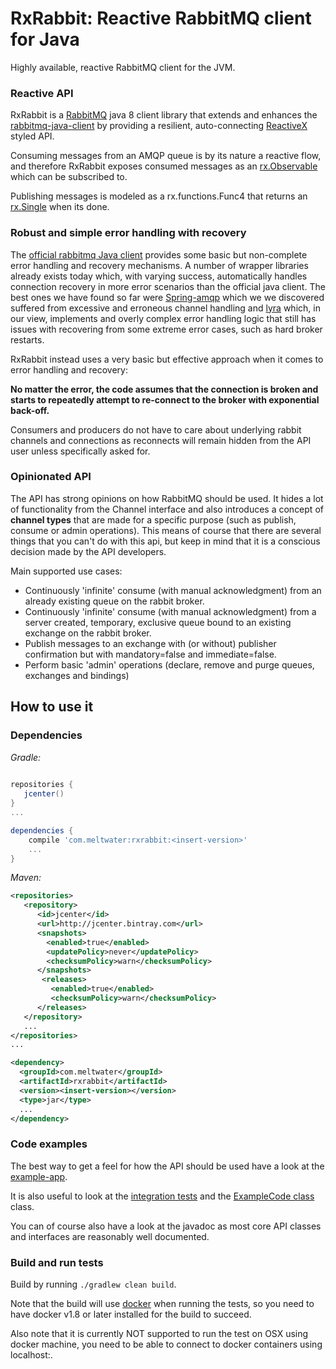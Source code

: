 # RxRabbit: Reactive RabbitMQ client for Java
Highly available, reactive RabbitMQ client for the JVM.

### Reactive API
RxRabbit is a [RabbitMQ](https://www.rabbitmq.com/) java 8 client library that extends and enhances the [rabbitmq-java-client](https://www.rabbitmq.com/java-client.html) by providing a resilient, auto-connecting [ReactiveX](http://reactivex.io/) styled API.

Consuming messages from an AMQP queue is by its nature a reactive flow, and therefore RxRabbit exposes consumed messages as an [rx.Observable](http://reactivex.io/documentation/observable.html) which can be subscribed to.

Publishing messages is modeled as a rx.functions.Func4 that returns an [rx.Single](http://reactivex.io/documentation/single.html) when its done.

### Robust and simple error handling with recovery
The [official rabbitmq Java client](https://github.com/rabbitmq/rabbitmq-java-client) provides some basic but non-complete error handling and recovery mechanisms. 
A number of wrapper libraries already exists today which, with varying success, automatically handles connection recovery in more error scenarios than the official java client.
The best ones we have found so far were [Spring-amqp](http://projects.spring.io/spring-amqp/) which we we discovered suffered from excessive and erroneous channel handling and
[lyra](https://github.com/jhalterman/lyra) which, in our view, implements and overly complex error handling logic that still has issues with recovering from some extreme error cases, such as hard broker restarts.

RxRabbit instead uses a very basic but effective approach when it comes to error handling and recovery:

**No matter the error, the code assumes that the connection is broken and starts to repeatedly attempt to re-connect to the broker with exponential back-off.**

Consumers and producers do not have to care about underlying rabbit channels and connections as reconnects will remain hidden from the API user unless specifically asked for.

### Opinionated API
The API has strong opinions on how RabbitMQ should be used. It hides a lot of functionality from the Channel interface and also introduces a concept of **channel types** that are made for a specific purpose (such as publish, consume or admin operations). This means of course that there are several things that you can't do with this api, but keep in mind that it is a conscious decision made by the API developers.

Main supported use cases:

- Continuously 'infinite' consume (with manual acknowledgment) from an already existing queue on the rabbit broker.
- Continuously 'infinite' consume (with manual acknowledgment) from a server created, temporary, exclusive queue bound to an existing exchange on the rabbit broker.
- Publish messages to an exchange with (or without) publisher confirmation but with mandatory=false and immediate=false.
- Perform basic 'admin' operations (declare, remove and purge queues, exchanges and bindings)


## How to use it

### Dependencies

*Gradle:*

```groovy
    
repositories {
   jcenter()
}
...

dependencies {
    compile 'com.meltwater:rxrabbit:<insert-version>'
    ...
}
```
       
*Maven:*

```xml  
<repositories>
   <repository>
      <id>jcenter</id>
      <url>http://jcenter.bintray.com</url>
      <snapshots>
        <enabled>true</enabled>
        <updatePolicy>never</updatePolicy>
        <checksumPolicy>warn</checksumPolicy>
      </snapshots>
       <releases>
         <enabled>true</enabled>
         <checksumPolicy>warn</checksumPolicy>
      </releases>
   </repository>
   ...
</repositories>
...

<dependency>
  <groupId>com.meltwater</groupId>
  <artifactId>rxrabbit</artifactId>
  <version><insert-version></version>
  <type>jar</type>
  ...
</dependency>
```

### Code examples

The best way to get a feel for how the API should be used have a look at the [example-app](example-app).

It is also useful to look at the [integration tests](rxrabbit/src/test/groovy/com/meltwater/rxrabbit/RxRabbitTests.java) and the [ExampleCode class](rxrabbit/src/test/java/com/meltwater/rxrabbit/example/ExampleCode.java) class.

You can of course also have a look at the javadoc as most core API classes and interfaces are reasonably well documented.

### Build and run tests

Build by running `./gradlew clean build`.

Note that the build will use [docker](https://www.docker.com/) when running the tests, so you need to have docker v1.8 or later installed for the build to succeed.

Also note that it is currently NOT supported to run the test on OSX using docker machine, you need to be able to connect to docker containers using localhost:<port>. 


